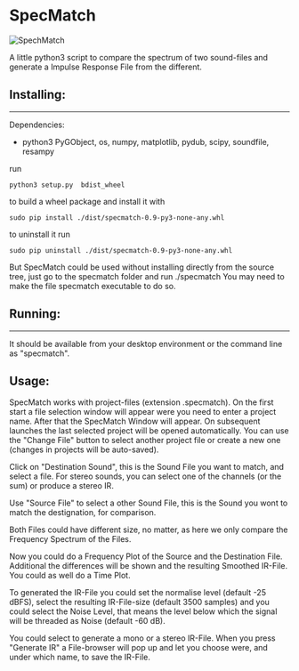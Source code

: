 # SpecMatch 

![SpechMatch](https://github.com/brummer10/SpecMatch/blob/main/SpecMatch.png?raw=true)

A little python3 script to compare the spectrum of two sound-files and generate a
Impulse Response File from the different.

## Installing:
----------------
Dependencies:
 - python3 PyGObject, os, numpy, matplotlib, pydub, scipy, soundfile, resampy

run 

`python3 setup.py  bdist_wheel`

to build a wheel package and install it with 

`sudo pip install ./dist/specmatch-0.9-py3-none-any.whl`

to uninstall it run

`sudo pip uninstall ./dist/specmatch-0.9-py3-none-any.whl`



But SpecMatch could be used without installing directly from the source tree, 
just go to the specmatch folder and run ./specmatch
You may need to make the file specmatch executable to do so.

## Running:
----------------
It should be available from your desktop environment or the command
line as "specmatch".


## Usage:

SpecMatch works with project-files (extension .specmatch). On the
first start a file selection window will appear were you need to enter a project name.
After that the SpecMatch Window will appear.
On subsequent launches the last selected project will be opened
automatically. You can use the "Change File" button to select another
project file or create a new one (changes in projects will be
auto-saved).

Click on "Destination Sound", this is the Sound File you want to match,
and select a file.
For stereo sounds, you can select one of the channels (or
the sum) or produce a stereo IR.

Use "Source File" to select a other Sound File,
this is the Sound you wont to match the destignation, for comparison.

Both Files could have different size, no matter, as here we only compare the
Frequency Spectrum of the Files. 

Now you could do a Frequency Plot of the Source and the Destination File.
Additional the differences will be shown and the resulting Smoothed IR-File.
You could as well do a Time Plot.

To generated the IR-File you could set the normalise level (default -25 dBFS), 
select the resulting IR-File-size (default 3500 samples)
and you could select the Noise Level, that means the level below which
the signal will be threaded as Noise (default -60 dB).

You could select to generate a mono or a stereo IR-File.
When you press "Generate IR" a File-browser will pop up and
let you choose were, and under which name, to save the IR-File.  
